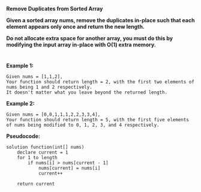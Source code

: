 **Remove Duplicates from Sorted Array**

**Given a sorted array nums, remove the duplicates in-place such that each element appears only once and return the new length.**

**Do not allocate extra space for another array, you must do this by modifying the input array in-place with O(1) extra memory.**

#

**Example 1:**

    Given nums = [1,1,2],
    Your function should return length = 2, with the first two elements of nums being 1 and 2 respectively.
    It doesn't matter what you leave beyond the returned length.

**Example 2:**

    Given nums = [0,0,1,1,1,2,2,3,3,4],
    Your function should return length = 5, with the first five elements of nums being modified to 0, 1, 2, 3, and 4 respectively.

**Pseudocode:**

```
solution function(int[] nums)
    declare current = 1
    for 1 to length
        if nums[i] > nums[current - 1]
            nums[current] = nums[i]
            current++

    return current
```

